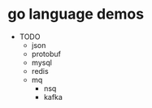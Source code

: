 # go language demos

- TODO
    - json
    - protobuf
    - mysql
    - redis
    - mq
        - nsq
        - kafka